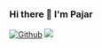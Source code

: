 ### Hi there 👋 I'm Pajar

[![Github](https://img.shields.io/github/followers/pajarrahmansyah?label=Follow&style=social)](https://github.com/pajarrahmansyah)
<img src="https://visitor-badge.laobi.icu/badge?page_id=pajarrahmansyah.pajarrahmansyah" />
<!--
I'm a Software Developer. Currently, I love to learn about frontend & backend new tech stacks. Not a maniac, just interested to look at new things. 
-->
<!-- Light Mode -->
<!--
<div align="center"> 
<a href="https://github.com/pajarrahmansyah?tab=repositories#gh-light-mode-only">
<img width=326.7 src="https://github-readme-stats.vercel.app/api/top-langs/?username=pajarrahmansyah&hide_title=true&hide=shell,html,css&langs_count=6&layout=compact&bg_color=F9F9F9&border_color=EEEEEE#gh-light-mode-only" alt="Pajar's Github Language stats" />
</a>
<a href="https://wakatime.com/@pajarrahmansyah#gh-light-mode-only">
<img width=330 src="https://github-readme-stats.vercel.app/api/wakatime?username=pajarrahmansyah&langs_count=5&layout=default&hide=smarty,blade%20template&hide_title=true&bg_color=F9F9F9&border_color=EEEEEE&text_color=333333&title_color=666666&card_width=200&line_height=29&v=2#gh-light-mode-only" alt="Pajar's Wakatime Language stats" />
</a>
</div>
-->
<!-- Dark Mode -->
<!-- 
<div align="center"> 
<a href="https://github.com/pajarrahmansyah?tab=repositories#gh-dark-mode-only">
<img width=326.7 src="https://github-readme-stats.vercel.app/api/top-langs/?username=pajarrahmansyah&hide_title=true&hide=shell,html,css&langs_count=6&layout=compact&theme=dark&bg_color=222222&border_color=222222&text_color=EEEEEE&title_color=666666#gh-dark-mode-only" alt="Pajar's Github Language stats" />
</a>
<a href="https://wakatime.com/@pajarrahmansyah#gh-dark-mode-only">
<img width=330 src="https://github-readme-stats.vercel.app/api/wakatime?username=pajarrahmansyah&langs_count=5&layout=default&hide=smarty,blade%20template&hide_title=true&theme=dark&bg_color=222222&border_color=222222&card_width=200&line_height=29&v=2&text_color=EEEEEE&title_color=666666#gh-dark-mode-only" alt="Pajar's Wakatime Language stats" />
</a>
</div>
-->
